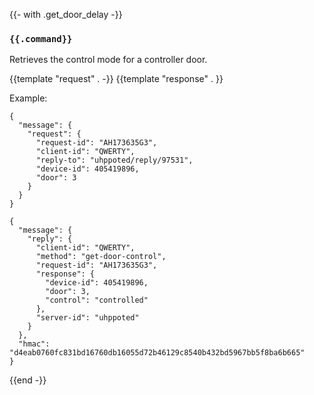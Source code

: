 {{- with .get_door_delay -}}
### `{{.command}}`

Retrieves the control mode for a controller door.

{{template "request"  . -}}
{{template "response" . }}

Example:
```
{
  "message": {
    "request": {
      "request-id": "AH173635G3",
      "client-id": "QWERTY",
      "reply-to": "uhppoted/reply/97531",
      "device-id": 405419896,
      "door": 3
    }
  }
}

{
  "message": {
    "reply": {
      "client-id": "QWERTY",
      "method": "get-door-control",
      "request-id": "AH173635G3",
      "response": {
        "device-id": 405419896,
        "door": 3,
        "control": "controlled"
      },
      "server-id": "uhppoted"
    }
  },
  "hmac": "d4eab0760fc831bd16760db16055d72b46129c8540b432bd5967bb5f8ba6b665"
}
```
{{end -}}


